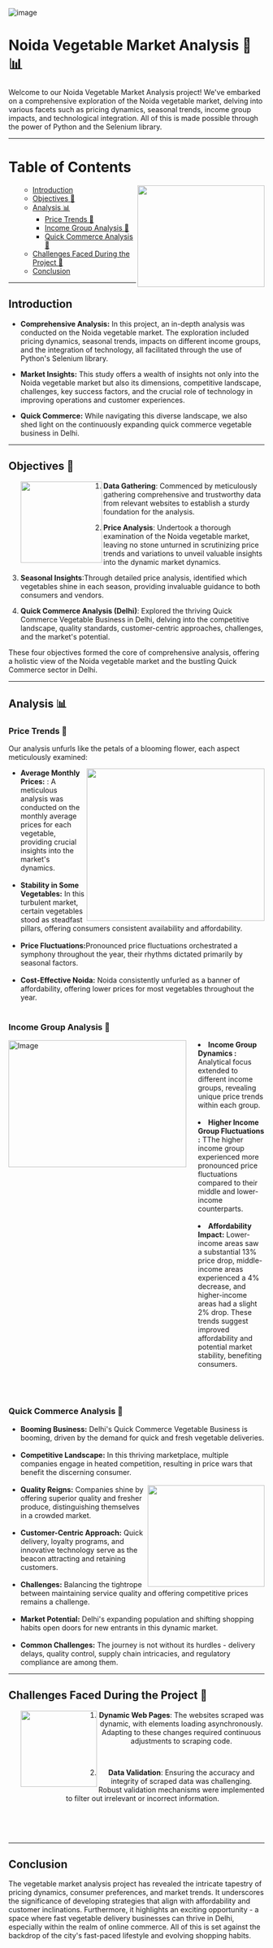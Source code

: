 ![image](https://github.com/ShivanniShinde/Vegetable_Market_-Analysis/assets/143825606/c7cb08ae-5778-477c-908b-4f44bbc2a7e9)

# Noida Vegetable Market Analysis 🌽📊

Welcome to our Noida Vegetable Market Analysis project! We've embarked on a comprehensive exploration of the Noida vegetable market, delving into various facets such as pricing dynamics, seasonal trends, income group impacts, and technological integration. All of this is made possible through the power of Python and the Selenium library.

---
# Table of Contents
<div align="right">
  <ul align="left">
    <img src="https://github.com/ShivanniShinde/Vegetable_Market_-Analysis/assets/143825606/9973e943-7385-4267-800d-3ad2fec57486" width="250" height="200" align="right">
    
   - [Introduction](#introduction)
   - [Objectives 🎯](#objectives-)
   - [Analysis 📊](#analysis-)
     - [Price Trends 🚀](#price-trends-)
     - [Income Group Analysis 💼](#income-group-analysis-)
     - [Quick Commerce Analysis 🚀](#quick-commerce-analysis-)
  - [Challenges Faced During the Project 🚧](#challenges-faced-during-the-project-)
  - [Conclusion ](#conclusion)
   </ul>
</div>

---

## Introduction 

- **Comprehensive Analysis:**  In this project, an in-depth analysis was conducted on the Noida vegetable market. The exploration included pricing dynamics, seasonal trends, impacts on different income groups, and the integration of technology, all facilitated through the use of Python's Selenium library.

- **Market Insights:** This study offers a wealth of insights not only into the Noida vegetable market but also its dimensions, competitive landscape, challenges, key success factors, and the crucial role of technology in improving operations and customer experiences.

- **Quick Commerce:** While navigating this diverse landscape, we also shed light on the continuously expanding quick commerce vegetable business in Delhi.
---
## Objectives 🎯
<div align="center">
  <ul align="left">
    <img src="https://github.com/ShivanniShinde/Vegetable_Market_-Analysis/assets/143825606/c705cfc8-7e65-405b-bd84-a2ebd9f81b1c" width="160" height="160" align="left">
  </ul>
</div>

1. **Data Gathering**: Commenced by meticulously gathering comprehensive and trustworthy data from relevant websites to establish a sturdy foundation for the analysis.

2. **Price Analysis**: Undertook a thorough examination of the Noida vegetable market, leaving no stone unturned in scrutinizing price trends and variations to unveil valuable insights into the dynamic market dynamics.

3. **Seasonal Insights**:Through detailed price analysis, identified which vegetables shine in each season, providing invaluable guidance to both consumers and vendors.


5. **Quick Commerce Analysis (Delhi)**: Explored the thriving Quick Commerce Vegetable Business in Delhi, delving into the competitive landscape, quality standards, customer-centric approaches, challenges, and the market's potential.



These four objectives formed the core of  comprehensive analysis, offering a holistic view of the Noida vegetable market and the bustling Quick Commerce sector in Delhi.

---

## Analysis 📊

### Price Trends 🚀
Our analysis unfurls like the petals of a blooming flower, each aspect meticulously examined:
<div align="center">
  <ul align="left">
    <img src="https://github.com/ShivanniShinde/Vegetable_Market_-Analysis/assets/143825606/31658ec5-0bc8-4566-bf97-fd294a44e4b1" width="350" height="300" align="right">
    <li><strong>Average Monthly Prices:</strong> : A meticulous analysis was conducted on the monthly average prices for each vegetable, providing crucial insights into the market's dynamics.</li>
    <br>
    <li><strong>Stability in Some Vegetables:</strong>  In this turbulent market, certain vegetables stood as steadfast pillars, offering consumers consistent availability and affordability.</li>
    <br>

  <li><strong>Price Fluctuations:</strong>Pronounced price fluctuations orchestrated a symphony throughout the year, their rhythms dictated primarily by seasonal factors.</li>
    <br>
    <li><strong>Cost-Effective Noida:</strong>  Noida consistently unfurled as a banner of affordability, offering lower prices for most vegetables throughout the year.</li>
    <br>
 
</div>


### Income Group Analysis 💼

<div style="display: flex; align-items: right;">
  <img src="https://github.com/ShivanniShinde/Vegetable_Market_-Analysis/assets/143825606/b017489e-355e-471d-a765-12dc71457793" alt="Image" width="350" height="250" align="left">
  <div style="margin-left: 20px;">
    <li><strong>Income Group Dynamics :</strong>  Analytical focus extended to different income groups, revealing unique price trends within each group.</li>
    <br>
    <li><strong>Higher Income Group Fluctuations :</strong> TThe higher income group experienced more pronounced price fluctuations compared to their middle and lower-income counterparts.</li>
    <br>
    <li><strong>Affordability Impact:</strong> Lower-income areas saw a substantial 13% price drop, middle-income areas experienced a 4% decrease, and higher-income areas had a slight 2% drop. These trends suggest improved affordability and potential market stability, benefiting consumers.</li>
  </div>
</div>

<br>
<br>
<br>
<div align="center">
  <h3 align="left">Quick Commerce Analysis 🚀</h3>

  <ul align="left">
    <li><strong>Booming Business:</strong> Delhi's Quick Commerce Vegetable Business is booming, driven by the demand for quick and fresh vegetable deliveries.</li>
    <br>
    <li><strong>Competitive Landscape:</strong> In this thriving marketplace, multiple companies engage in heated competition, resulting in price wars that benefit the discerning consumer.</li>
    <br>
    <img src="https://mondrian.mashable.com/2016%252F01%252F14%252F5d%252Fbizchats110.b06e3.jpg%252F1200x630.jpg?signature=0G3T0Gumxe8-wohPHC6nSN2punY=" width="230" height="200" align="right">
    <li><strong>Quality Reigns:</strong> Companies shine by offering superior quality and fresher produce, distinguishing themselves in a crowded market.</li>
    <br>
    <li><strong>Customer-Centric Approach:</strong> Quick delivery, loyalty programs, and innovative technology serve as the beacon attracting and retaining customers.</li>
    <br>
    <li><strong>Challenges:</strong> Balancing the tightrope between maintaining service quality and offering competitive prices remains a challenge.</li>
    <br>
    <li><strong>Market Potential:</strong> Delhi's expanding population and shifting shopping habits open doors for new entrants in this dynamic market.</li>
    <br>
    <li><strong>Common Challenges:</strong> The journey is not without its hurdles - delivery delays, quality control, supply chain intricacies, and regulatory compliance are among them.</li>
  </ul>
</div>



---
## Challenges Faced During the Project 🚧
<div align="center">
  <ul align="left">
    <img src="https://github.com/ShivanniShinde/Vegetable_Market_-Analysis/assets/143825606/346a8a0d-47b1-49e6-a273-b829fe94d063" width="150" height="150" align="left">
  </ul>

1. **Dynamic Web Pages**: The websites  scraped was dynamic, with elements loading asynchronously. Adapting to these changes required continuous adjustments to  scraping code.
<br>

2. **Data Validation**: Ensuring the accuracy and integrity of scraped data was challenging. Robust validation mechanisms were implemented to filter out irrelevant or incorrect information.
<br>
<br>
<br>
</div>

---

## Conclusion

The vegetable market analysis project has revealed the intricate tapestry of pricing dynamics, consumer preferences, and market trends. It underscores the significance of developing strategies that align with affordability and customer inclinations. Furthermore, it highlights an exciting opportunity - a space where fast vegetable delivery businesses can thrive in Delhi, especially within the realm of online commerce. All of this is set against the backdrop of the city's fast-paced lifestyle and evolving shopping habits.

